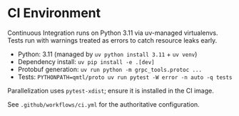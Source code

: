 # CI Environment

Continuous Integration runs on Python 3.11 via uv-managed virtualenvs. Tests run with warnings treated as errors to catch resource leaks early.

- Python: 3.11 (managed by `uv python install 3.11` + `uv venv`)
- Dependency install: `uv pip install -e .[dev]`
- Protobuf generation: `uv run python -m grpc_tools.protoc ...`
- Tests: `PYTHONPATH=qmtl/proto uv run pytest -W error -n auto -q tests`

Parallelization uses `pytest-xdist`; ensure it is installed in the CI image.

See `.github/workflows/ci.yml` for the authoritative configuration.
